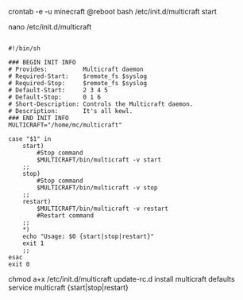 crontab -e -u minecraft
@reboot bash /etc/init.d/multicraft start

nano /etc/init.d/multicraft
<pre><code>
#!/bin/sh

### BEGIN INIT INFO
# Provides:          Multicraft daemon
# Required-Start:    $remote_fs $syslog
# Required-Stop:     $remote_fs $syslog
# Default-Start:     2 3 4 5
# Default-Stop:      0 1 6
# Short-Description: Controls the Multicraft daemon.
# Description:       It's all kewl.
### END INIT INFO
MULTICRAFT="/home/mc/multicraft"

case "$1" in
    start)
        #Stop command
        $MULTICRAFT/bin/multicraft -v start
    ;;
    stop)
        #Stop command
        $MULTICRAFT/bin/multicraft -v stop
    ;;
    restart)
        $MULTICRAFT/bin/multicraft -v restart
        #Restart command
    ;;
    *)
    echo "Usage: $0 {start|stop|restart}"
    exit 1
    ;;
esac
exit 0
</code></pre> 

chmod a+x /etc/init.d/multicraft 
update-rc.d install multicraft defaults 
service multicraft {start|stop|restart}
